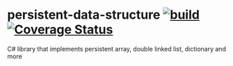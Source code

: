 # persistent-data-structure [![build](https://github.com/6gales/persistent-data-structure/actions/workflows/dotnet.yml/badge.svg?branch=main)](https://github.com/6gales/persistent-data-structure/actions/workflows/dotnet.yml) [![Coverage Status](https://coveralls.io/repos/github/6gales/persistent-data-structure/badge.svg?branch=ci-cd-dev)](https://coveralls.io/github/6gales/persistent-data-structure?branch=ci-cd-dev)
C# library that implements persistent array, double linked list, dictionary and more
